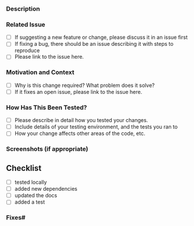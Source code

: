 
### Description

### Related Issue
 - [ ] If suggesting a new feature or change, please discuss it in an issue first
 - [ ] If fixing a bug, there should be an issue describing it with steps to reproduce
 - [ ] Please link to the issue here.

### Motivation and Context
 - [ ] Why is this change required? What problem does it solve?
 - [ ] If it fixes an open issue, please link to the issue here.

### How Has This Been Tested?
 - [ ] Please describe in detail how you tested your changes.
 - [ ] Include details of your testing environment, and the tests you ran to
 - [ ] How your change affects other areas of the code, etc.

### Screenshots (if appropriate)

## Checklist
 - [ ] tested locally
 - [ ] added new dependencies
 - [ ] updated the docs
 - [ ] added a test

### Fixes#
